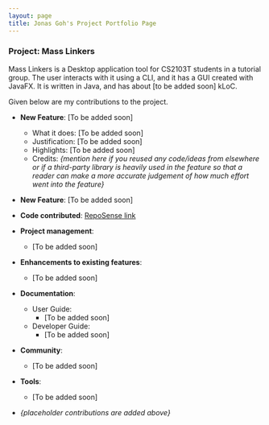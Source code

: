 ```yaml
---
layout: page
title: Jonas Goh's Project Portfolio Page
---
```


### Project: Mass Linkers

Mass Linkers is a Desktop application tool for CS2103T students in a tutorial group. The user interacts with it using a CLI, and it has a GUI created with JavaFX. It is written in Java, and has about [to be added soon] kLoC.

Given below are my contributions to the project.

* **New Feature**: [To be added soon]
    * What it does: [To be added soon]
    * Justification: [To be added soon]
    * Highlights: [To be added soon]
    * Credits: *{mention here if you reused any code/ideas from elsewhere or if a third-party library is heavily used in the feature so that a reader can make a more accurate judgement of how much effort went into the feature}*

* **New Feature**: [To be added soon]

* **Code contributed**: [RepoSense link](https://nus-cs2103-ay2223s1.github.io/tp-dashboard/?search=jonasgwt&breakdown=true)

* **Project management**:
    * [To be added soon]

* **Enhancements to existing features**:
    * [To be added soon]

* **Documentation**:
    * User Guide:
        * [To be added soon]
    * Developer Guide:
        * [To be added soon]

* **Community**:
    * [To be added soon]

* **Tools**:
    * [To be added soon]

* _{placeholder contributions are added above}_
